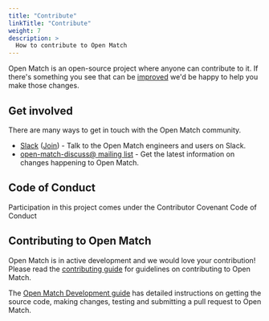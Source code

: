 ```yaml
---
title: "Contribute"
linkTitle: "Contribute"
weight: 7
description: >
  How to contribute to Open Match
---
```


Open Match is an open-source project where anyone can contribute to it.
If there's something you see that can be [improved](https://github.com/googleforgames/open-match/issues/new) we'd be happy to help you make those changes.

## Get involved

There are many ways to get in touch with the Open Match community.

* [Slack](https://open-match.slack.com/) ([Join](https://join.slack.com/t/open-match/shared_invite/enQtNDM1NjcxNTY4MTgzLWQzMzE1MGY5YmYyYWY3ZjE2MjNjZTdmYmQ1ZTQzMmNiNGViYmQyN2M4ZmVkMDY2YzZlOTUwMTYwMzI1Y2I2MjU)) - Talk to the Open Match engineers and users on Slack.
* [open-match-discuss@ mailing list](https://groups.google.com/forum/#!forum/open-match-discuss) - Get the latest information on changes happening to Open Match.

## Code of Conduct

Participation in this project comes under the Contributor Covenant Code of Conduct

## Contributing to Open Match

Open Match is in active development and we would love your contribution! Please
read the [contributing guide](https://github.com/googleforgames/open-match/blob/master/CONTRIBUTING.md) for guidelines on contributing to
Open Match.

The [Open Match Development guide](https://github.com/googleforgames/open-match/blob/master/docs/development.md) has detailed instructions
on getting the source code, making changes, testing and submitting a pull request
to Open Match.
